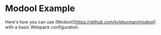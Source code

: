 # Modool Example
Here's how you can use (Modool)[https://github.com/kyleturman/modool] with a basic Webpack configuration.